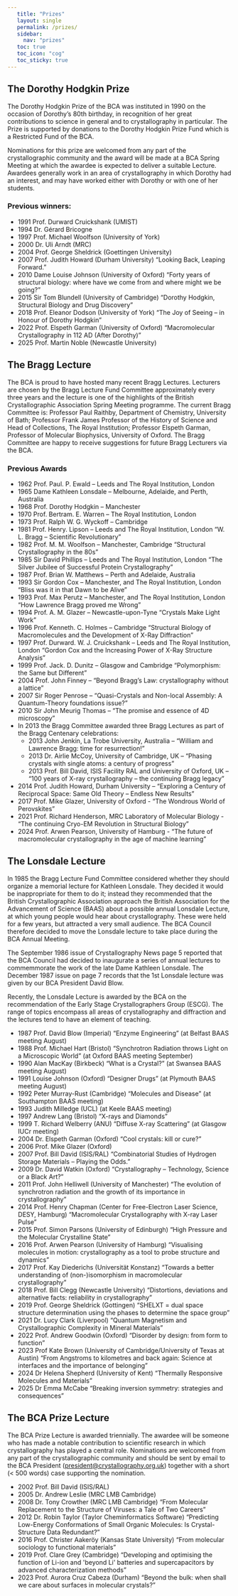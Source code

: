 ```yaml
---
   title: "Prizes"
   layout: single
   permalink: /prizes/
   sidebar:
     nav: "prizes"
   toc: true
   toc_icon: "cog"
   toc_sticky: true
---
```



## The Dorothy Hodgkin Prize

The Dorothy Hodgkin Prize of the BCA was instituted in 1990 on the occasion of Dorothy’s 80th birthday, in recognition of her great contributions to science in general and to crystallography in particular. The Prize is supported by donations to the Dorothy Hodgkin Prize Fund which is a Restricted Fund of the BCA.

Nominations for this prize are welcomed from any part of the crystallographic community and the award will be made at a BCA Spring Meeting at which the awardee is expected to deliver a suitable Lecture. Awardees generally work in an area of crystallography in which Dorothy had an interest, and may have worked either with Dorothy or with one of her students.

### Previous winners:
- 1991 Prof. Durward Cruickshank (UMIST)
- 1994 Dr. Gérard Bricogne
- 1997 Prof. Michael Woolfson (University of York)
- 2000 Dr. Uli Arndt (MRC)
- 2004 Prof. George Sheldrick (Goettingen University)
- 2007 Prof. Judith Howard (Durham University) “Looking Back, Leaping Forward.”
- 2010 Dame Louise Johnson (University of Oxford) “Forty years of structural biology: where have we come from and where might we be going?”
- 2015 Sir Tom Blundell (University of Cambridge) “Dorothy Hodgkin, Structural Biology and Drug Discovery”
- 2018 Prof. Eleanor Dodson (University of York) “The Joy of Seeing – in Honour of Dorothy Hodgkin”
- 2022 Prof. Elspeth Garman (University of Oxford) “Macromolecular Crystallography in 112 AD (After Dorothy)”
- 2025 Prof. Martin Noble (Newcastle University)

## The Bragg Lecture

The BCA is proud to have hosted many recent Bragg Lectures. Lecturers are chosen by the Bragg Lecture Fund Committee approximately every three years and the lecture is one of the highlights of the British Crystallographic Association Spring Meeting programme. The current Bragg Committee is: Professor Paul Raithby, Department of Chemistry, University of Bath; Professor Frank James Professor of the History of Science and Head of Collections, The Royal Institution; Professor Elspeth Garman, Professor of Molecular Biophysics, University of Oxford. The Bragg Committee are happy to receive suggestions for future Bragg Lecturers via the BCA.

### Previous Awards

- 1962 Prof. Paul. P. Ewald – Leeds and The Royal Institution, London
- 1965 Dame Kathleen Lonsdale – Melbourne, Adelaide, and Perth, Australia
- 1968 Prof. Dorothy Hodgkin – Manchester
- 1970 Prof. Bertram. E. Warren – The Royal Institution, London
- 1973 Prof. Ralph W. G. Wyckoff – Cambridge
- 1981 Prof. Henry. Lipson – Leeds and The Royal Institution, London “W. L. Bragg – Scientific Revolutionary”
- 1982 Prof. M. M. Woolfson – Manchester, Cambridge “Structural Crystallography in the 80s”
- 1985 Sir David Phillips – Leeds and The Royal Institution, London “The Silver Jubilee of Successful Protein Crystallography”
- 1987 Prof. Brian W. Matthews – Perth and Adelaide, Australia
- 1993 Sir Gordon Cox – Manchester, and The Royal Institution, London “Bliss was it in that Dawn to be Alive”
- 1993 Prof. Max Perutz – Manchester, and The Royal Institution, London “How Lawrence Bragg proved me Wrong”
- 1994 Prof. A. M. Glazer – Newcastle-upon-Tyne “Crystals Make Light Work”
- 1996 Prof. Kenneth. C. Holmes – Cambridge “Structural Biology of Macromolecules and the Development of X-Ray Diffraction”
- 1997 Prof. Durward. W. J. Cruickshank – Leeds and The Royal Institution, London “Gordon Cox and the Increasing Power of X-Ray Structure Analysis”
- 1999 Prof. Jack. D. Dunitz – Glasgow and Cambridge  “Polymorphism: the Same but Different”
- 2004 Prof. John Finney – “Beyond Bragg’s Law: crystallography without a lattice”
- 2007 Sir Roger Penrose – “Quasi-Crystals and Non-local Assembly: A Quantum-Theory foundations issue?”
- 2010 Sir John Meurig Thomas – “The promise and essence of 4D microscopy”
- In 2013 the Bragg Committee awarded three Bragg Lectures as part of the Bragg Centenary celebrations:
  -   2013 John Jenkin, La Trobe University, Australia – “William and Lawrence Bragg: time for resurrection!”
  -   2013 Dr. Airlie McCoy, University of Cambridge, UK – “Phasing crystals with single atoms: a century of progress”
  -   2013 Prof. Bill David, ISIS Facility RAL and University of Oxford, UK – “100 years of X-ray crystallography – the continuing Bragg legacy”
- 2014 Prof. Judith Howard, Durham University – “Exploring a Century of Reciprocal Space: Same Old Theory – Endless New Results”
- 2017 Prof. Mike Glazer, University of Oxford - “The Wondrous World of Perovskites”
- 2021 Prof. Richard Henderson, MRC Laboratory of Molecular Biology - “The continuing Cryo-EM Revolution in Structural Biology”
- 2024 Prof. Arwen Pearson, University of Hamburg - “The future of macromolecular crystallography in the age of machine learning”

## The Lonsdale Lecture

In 1985 the Bragg Lecture Fund Committee considered whether they should organize a memorial lecture for Kathleen Lonsdale. They decided it would be inappropriate for them to do it; instead they recommended that the British Crystallographic Association approach the British Association for the Advancement of Science (BAAS) about a possible annual Lonsdale Lecture, at which young people would hear about crystallography. These were held for a few years, but attracted a very small audience. The BCA Council therefore decided to move the Lonsdale lecture to take place during the BCA Annual Meeting.

The September 1986 issue of Crystallography News page 5 reported that the BCA Council had decided to inaugurate a series of annual lectures to commemmorate the work of the late Dame Kathleen Lonsdale. The December 1987 issue on page 7 records that the 1st Lonsdale lecture was given by our BCA President David Blow.

Recently, the Lonsdale Lecture is awarded by the BCA on the recommendation of the Early Stage Crystallographers Group (ESCG). The range of topics encompass all areas of crystallography and diffraction and the lectures tend to have an element of teaching.

- 1987 Prof. David Blow (Imperial) “Enzyme Engineering” (at Belfast BAAS meeting August)
- 1988 Prof. Michael Hart (Bristol) “Synchrotron Radiation throws Light on a Microscopic World” (at Oxford BAAS meeting September)
- 1990 Alan MacKay (Birkbeck) “What is a Crystal?” (at Swansea BAAS meeting August)
- 1991 Louise Johnson (Oxford) “Designer Drugs” (at Plymouth BAAS meeting August)
- 1992 Peter Murray-Rust (Cambridge) “Molecules and Disease” (at Southampton BAAS meeting)
- 1993 Judith Milledge (UCL) (at Keele BAAS meeting)
- 1997 Andrew Lang (Bristol) “X-rays and Diamonds”
- 1999 T. Richard Welberry (ANU) “Diffuse X-ray Scattering” (at Glasgow IUCr meeting)
- 2004 Dr. Elspeth Garman (Oxford) “Cool crystals: kill or cure?”
- 2006 Prof. Mike Glazer (Oxford)
- 2007 Prof. Bill David (ISIS/RAL) “Combinatorial Studies of Hydrogen Storage Materials – Playing the Odds.”
- 2009 Dr. David Watkin (Oxford) “Crystallography – Technology, Science or a Black Art?”
- 2011 Prof. John Helliwell (University of Manchester) “The evolution of synchrotron radiation and the growth of its importance in crystallography”
- 2014 Prof. Henry Chapman (Center for Free-Electron Laser Science, DESY, Hamburg) “Macromolecular Crystallography with X-ray Laser Pulse”
- 2015 Prof. Simon Parsons (University of Edinburgh) “High Pressure and the Molecular Crystalline State”
- 2016 Prof. Arwen Pearson (University of Hamburg) “Visualising molecules in motion: crystallography as a tool to probe structure and dynamics”
- 2017 Prof. Kay Diederichs (Universität Konstanz) “Towards a better understanding of (non-)isomorphism in macromolecular crystallography”
- 2018 Prof. Bill Clegg (Newcastle University) “Distortions, deviations and alternative facts: reliability in crystallography”
- 2019 Prof. George Sheldrick (Gottingen) “SHELXT = dual space structure determination using the phases to determine the space group”
- 2021 Dr. Lucy Clark (Liverpool) “Quantum Magnetism and Crystallographic Complexity in Mineral Materials”
- 2022 Prof. Andrew Goodwin (Oxford) “Disorder by design: from form to function”
- 2023 Prof Kate Brown (University of Cambridge/University of Texas at Austin) “From Angstroms to kilometres and back again: Science at
interfaces and the importance of belonging”
- 2024 Dr Helena Shepherd (University of Kent) “Thermally Responsive Molecules and Materials”
- 2025 Dr Emma McCabe “Breaking inversion symmetry: strategies and consequences”

## The BCA Prize Lecture

The BCA Prize Lecture is awarded triennially. The awardee will be someone who has made a notable contribution to scientific research in which crystallography has played a central role. Nominations are welcomed from any part of the crystallographic community and should be sent by email to the BCA President (president@crystallography.org.uk) together with a short (&lt; 500 words) case supporting the nomination.

- 2002 Prof. Bill David (ISIS/RAL)
- 2005 Dr. Andrew Leslie (MRC LMB Cambridge)
- 2008 Dr. Tony Crowther (MRC LMB Cambridge) “From Molecular Replacement to the Structure of Viruses: a Tale of Two Careers”
- 2012 Dr. Robin Taylor (Taylor Cheminformatics Software) “Predicting Low-Energy Conformations of Small Organic Molecules: Is Crystal-Structure Data Redundant?”
- 2016 Prof. Christer Aakeröy (Kansas State University) “From molecular sociology to functional materials”
- 2019 Prof. Clare Grey (Cambridge) “Developing and optimising the function of Li-ion and 'beyond Li' batteries and supercapacitors by advanced characterization methods”
- 2023 Prof. Aurora Cruz Cabeza (Durham) “Beyond the bulk: when shall we care about surfaces in molecular crystals?”

